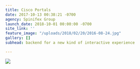 ```yaml
---
title: Cisco Portals
date: 2017-10-13 00:38:21 -0700
agency: Spinifex Group
launch_date: 2018-10-01 00:00:00 -0700
site_link: ''
feature_image: "/uploads/2018/02/20/2016-08-24.jpg"
gallery: []
subhead: backend for a new kind of interactive experience

---
```

![](/uploads/2018/02/20/2016-08-24.jpg)